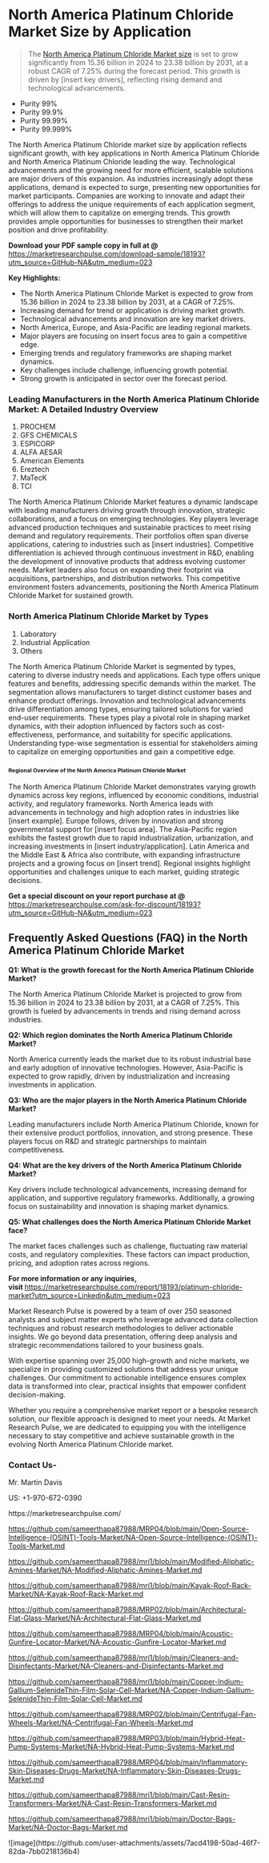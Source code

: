 <h1>North America Platinum Chloride Market&nbsp;Size by Application</h1><blockquote><p>The <a href="https://marketresearchpulse.com/download-sample/18193?utm_source=GitHub-NA&amp;utm_medium=023">North America Platinum Chloride Market size</a> is set to grow significantly from 15.36 billion in 2024 to 23.38 billion by 2031, at a robust CAGR of 7.25% during the forecast period. This growth is driven by [insert key drivers], reflecting rising demand and technological advancements.</p></blockquote><ul><li>Purity 99%<li> Purity 99.9%<li> Purity 99.99%<li> Purity 99.999%</li></ul><p>The North America Platinum Chloride market size by application reflects significant growth, with key applications in North America Platinum Chloride and North America Platinum Chloride leading the way. Technological advancements and the growing need for more efficient, scalable solutions are major drivers of this expansion. As industries increasingly adopt these applications, demand is expected to surge, presenting new opportunities for market participants. Companies are working to innovate and adapt their offerings to address the unique requirements of each application segment, which will allow them to capitalize on emerging trends. This growth provides ample opportunities for businesses to strengthen their market position and drive profitability.</p><p><strong>Download your PDF sample copy in full at @ </strong><a href="https://marketresearchpulse.com/download-sample/18193?utm_source=GitHub-NA&amp;utm_medium=023">https://marketresearchpulse.com/download-sample/18193?utm_source=GitHub-NA&amp;utm_medium=023</a></p><p><strong>Key Highlights: </strong></p><ul><li>The North America Platinum Chloride Market is expected to grow from 15.36 billion in 2024 to 23.38 billion by 2031, at a CAGR of 7.25%.</li><li>Increasing demand for trend or application is driving market growth.</li><li>Technological advancements and innovation are key market drivers.</li><li>North America, Europe, and Asia-Pacific are leading regional markets.</li><li>Major players are focusing on insert focus area to gain a competitive edge.</li><li>Emerging trends and regulatory frameworks are shaping market dynamics.</li><li>Key challenges include challenge, influencing growth potential.</li><li>Strong growth is anticipated in sector over the forecast period.</li></ul><h3>Leading Manufacturers in the North America Platinum Chloride Market: A Detailed Industry Overview</h3><ol><li>PROCHEM</li><li>GFS CHEMICALS</li><li>ESPICORP</li><li>ALFA AESAR</li><li>American Elements</li><li>Ereztech</li><li>MaTecK</li><li>TCI</li></ol><div class="flex max-w-full flex-col flex-grow"><div class="min-h-8 text-message flex w-full flex-col items-end gap-2 whitespace-normal break-words [.text-message+&amp;]:mt-5" dir="auto" data-message-author-role="assistant" data-message-id="fd8432e4-4910-450d-b182-61b7bfb0a01f" data-message-model-slug="gpt-4o"><div class="flex w-full flex-col gap-1 empty:hidden first:pt-[3px]"><div class="markdown prose w-full break-words dark:prose-invert light"><p>The North America Platinum Chloride Market features a dynamic landscape with leading manufacturers driving growth through innovation, strategic collaborations, and a focus on emerging technologies. Key players leverage advanced production techniques and sustainable practices to meet rising demand and regulatory requirements. Their portfolios often span diverse applications, catering to industries such as [insert industries]. Competitive differentiation is achieved through continuous investment in R&amp;D, enabling the development of innovative products that address evolving customer needs. Market leaders also focus on expanding their footprint via acquisitions, partnerships, and distribution networks. This competitive environment fosters advancements, positioning the North America Platinum Chloride Market for sustained growth.</p></div></div></div></div><h3>North America Platinum Chloride Market by Types</h3><ol><li>Laboratory<li> Industrial Application<li> Others</li></ol><div class="flex max-w-full flex-col flex-grow"><div class="min-h-8 text-message flex w-full flex-col items-end gap-2 whitespace-normal break-words [.text-message+&amp;]:mt-5" dir="auto" data-message-author-role="assistant" data-message-id="084470be-0bb7-4664-bddf-5156b4f41249" data-message-model-slug="gpt-4o-mini"><div class="flex w-full flex-col gap-1 empty:hidden first:pt-[3px]"><div class="markdown prose w-full break-words dark:prose-invert light"><p>The North America Platinum Chloride Market is segmented by types, catering to diverse industry needs and applications. Each type offers unique features and benefits, addressing specific demands within the market. The segmentation allows manufacturers to target distinct customer bases and enhance product offerings. Innovation and technological advancements drive differentiation among types, ensuring tailored solutions for varied end-user requirements. These types play a pivotal role in shaping market dynamics, with their adoption influenced by factors such as cost-effectiveness, performance, and suitability for specific applications. Understanding type-wise segmentation is essential for stakeholders aiming to capitalize on emerging opportunities and gain a competitive edge.</p></div></div></div></div><h3><span style="font-size: 11px;">Regional Overview of the North America Platinum Chloride Market</span></h3><div class="flex max-w-full flex-col flex-grow"><div class="min-h-8 text-message flex w-full flex-col items-end gap-2 whitespace-normal break-words [.text-message+&amp;]:mt-5" dir="auto" data-message-author-role="assistant" data-message-id="e9038762-ce64-4e30-91c9-9bd413514231" data-message-model-slug="gpt-4o-mini"><div class="flex w-full flex-col gap-1 empty:hidden first:pt-[3px]"><div class="markdown prose w-full break-words dark:prose-invert light"><p>The North America Platinum Chloride Market demonstrates varying growth dynamics across key regions, influenced by economic conditions, industrial activity, and regulatory frameworks. North America leads with advancements in technology and high adoption rates in industries like [insert example]. Europe follows, driven by innovation and strong governmental support for [insert focus area]. The Asia-Pacific region exhibits the fastest growth due to rapid industrialization, urbanization, and increasing investments in [insert industry/application]. Latin America and the Middle East &amp; Africa also contribute, with expanding infrastructure projects and a growing focus on [insert trend]. Regional insights highlight opportunities and challenges unique to each market, guiding strategic decisions.</p></div></div></div></div><p><strong>Get a special discount on your report purchase at @ </strong><a href="https://marketresearchpulse.com/ask-for-discount/18193?utm_source=GitHub-NA&amp;utm_medium=023">https://marketresearchpulse.com/ask-for-discount/18193?utm_source=GitHub-NA&amp;utm_medium=023</a></p><h2>Frequently Asked Questions (FAQ) in the North America Platinum Chloride Market</h2><p><strong>Q1: What is the growth forecast for the North America Platinum Chloride Market?</strong></p><p>The North America Platinum Chloride Market is projected to grow from 15.36 billion in 2024 to 23.38 billion by 2031, at a CAGR of 7.25%. This growth is fueled by advancements in trends and rising demand across industries.</p><p><strong>Q2: Which region dominates the North America Platinum Chloride Market?</strong></p><p>North America currently leads the market due to its robust industrial base and early adoption of innovative technologies. However, Asia-Pacific is expected to grow rapidly, driven by industrialization and increasing investments in application.</p><p><strong>Q3: Who are the major players in the North America Platinum Chloride Market?</strong></p><p>Leading manufacturers include North America Platinum Chloride, known for their extensive product portfolios, innovation, and strong presence. These players focus on R&amp;D and strategic partnerships to maintain competitiveness.</p><p><strong>Q4: What are the key drivers of the North America Platinum Chloride Market?</strong></p><p>Key drivers include technological advancements, increasing demand for application, and supportive regulatory frameworks. Additionally, a growing focus on sustainability and innovation is shaping market dynamics.</p><p><strong>Q5: What challenges does the North America Platinum Chloride Market face?</strong></p><p>The market faces challenges such as challenge, fluctuating raw material costs, and regulatory complexities. These factors can impact production, pricing, and adoption rates across regions.</p><p><strong>For more information or any inquiries, visit&nbsp;</strong><a href="https://marketresearchpulse.com/report/18193/platinum-chloride-market?utm_source=Linkedin&utm_medium=023">https://marketresearchpulse.com/report/18193/platinum-chloride-market?utm_source=Linkedin&utm_medium=023</a></p><p>Market Research Pulse is powered by a team of over 250 seasoned analysts and subject matter experts who leverage advanced data collection techniques and robust research methodologies to deliver actionable insights. We go beyond data presentation, offering deep analysis and strategic recommendations tailored to your business goals.</p><p>With expertise spanning over 25,000 high-growth and niche markets, we specialize in providing customized solutions that address your unique challenges. Our commitment to actionable intelligence ensures complex data is transformed into clear, practical insights that empower confident decision-making.</p><p>Whether you require a comprehensive market report or a bespoke research solution, our flexible approach is designed to meet your needs. At Market Research Pulse, we are dedicated to equipping you with the intelligence necessary to stay competitive and achieve sustainable growth in the evolving North America Platinum Chloride market.</p><h3><strong>Contact Us-</strong></h3><p>Mr. Martin Davis</p><p>US: +1-970-672-0390</p><p>https://marketresearchpulse.com/</p><p><a href="https://github.com/sameerthapa87988/MRP04/blob/main/Open-Source-Intelligence-(OSINT)-Tools-Market/NA-Open-Source-Intelligence-(OSINT)-Tools-Market.md">https://github.com/sameerthapa87988/MRP04/blob/main/Open-Source-Intelligence-(OSINT)-Tools-Market/NA-Open-Source-Intelligence-(OSINT)-Tools-Market.md</a></p><p><a href="https://github.com/sameerthapa87988/mri1/blob/main/Modified-Aliphatic-Amines-Market/NA-Modified-Aliphatic-Amines-Market.md">https://github.com/sameerthapa87988/mri1/blob/main/Modified-Aliphatic-Amines-Market/NA-Modified-Aliphatic-Amines-Market.md</a></p><p><a href="https://github.com/sameerthapa87988/mri1/blob/main/Kayak-Roof-Rack-Market/NA-Kayak-Roof-Rack-Market.md">https://github.com/sameerthapa87988/mri1/blob/main/Kayak-Roof-Rack-Market/NA-Kayak-Roof-Rack-Market.md</a></p><p><a href="https://github.com/sameerthapa87988/MRP02/blob/main/Architectural-Flat-Glass-Market/NA-Architectural-Flat-Glass-Market.md">https://github.com/sameerthapa87988/MRP02/blob/main/Architectural-Flat-Glass-Market/NA-Architectural-Flat-Glass-Market.md</a></p><p><a href="https://github.com/sameerthapa87988/MRP04/blob/main/Acoustic-Gunfire-Locator-Market/NA-Acoustic-Gunfire-Locator-Market.md">https://github.com/sameerthapa87988/MRP04/blob/main/Acoustic-Gunfire-Locator-Market/NA-Acoustic-Gunfire-Locator-Market.md</a></p><p><a href="https://github.com/sameerthapa87988/mri1/blob/main/Cleaners-and-Disinfectants-Market/NA-Cleaners-and-Disinfectants-Market.md">https://github.com/sameerthapa87988/mri1/blob/main/Cleaners-and-Disinfectants-Market/NA-Cleaners-and-Disinfectants-Market.md</a></p><p><a href="https://github.com/sameerthapa87988/mri1/blob/main/Copper-Indium-Gallium-SelenideThin-Film-Solar-Cell-Market/NA-Copper-Indium-Gallium-SelenideThin-Film-Solar-Cell-Market.md">https://github.com/sameerthapa87988/mri1/blob/main/Copper-Indium-Gallium-SelenideThin-Film-Solar-Cell-Market/NA-Copper-Indium-Gallium-SelenideThin-Film-Solar-Cell-Market.md</a></p><p><a href="https://github.com/sameerthapa87988/MRP02/blob/main/Centrifugal-Fan-Wheels-Market/NA-Centrifugal-Fan-Wheels-Market.md">https://github.com/sameerthapa87988/MRP02/blob/main/Centrifugal-Fan-Wheels-Market/NA-Centrifugal-Fan-Wheels-Market.md</a></p><p><a href="https://github.com/sameerthapa87988/MRP03/blob/main/Hybrid-Heat-Pump-Systems-Market/NA-Hybrid-Heat-Pump-Systems-Market.md">https://github.com/sameerthapa87988/MRP03/blob/main/Hybrid-Heat-Pump-Systems-Market/NA-Hybrid-Heat-Pump-Systems-Market.md</a></p><p><a href="https://github.com/sameerthapa87988/MRP04/blob/main/Inflammatory-Skin-Diseases-Drugs-Market/NA-Inflammatory-Skin-Diseases-Drugs-Market.md">https://github.com/sameerthapa87988/MRP04/blob/main/Inflammatory-Skin-Diseases-Drugs-Market/NA-Inflammatory-Skin-Diseases-Drugs-Market.md</a></p><p><a href="https://github.com/sameerthapa87988/mri1/blob/main/Cast-Resin-Transformers-Market/NA-Cast-Resin-Transformers-Market.md">https://github.com/sameerthapa87988/mri1/blob/main/Cast-Resin-Transformers-Market/NA-Cast-Resin-Transformers-Market.md</a></p><p><a href="https://github.com/sameerthapa87988/mri1/blob/main/Doctor-Bags-Market/NA-Doctor-Bags-Market.md">https://github.com/sameerthapa87988/mri1/blob/main/Doctor-Bags-Market/NA-Doctor-Bags-Market.md</a></p>
![image](https://github.com/user-attachments/assets/7acd4198-50ad-46f7-82da-7bb0218136b4)

